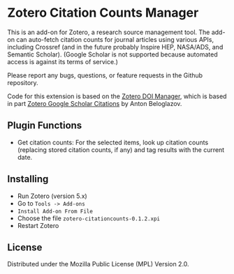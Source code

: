 # Zotero Citation Counts Manager

This is an add-on for Zotero, a research source management tool. The
add-on can auto-fetch citation counts for journal articles using
various APIs, including Crossref (and in the future probably Inspire
HEP, NASA/ADS, and Semantic Scholar). (Google Scholar is not supported
because automated access is against its terms of service.)

Please report any bugs, questions, or feature requests in the Github
repository.

Code for this extension is based on the [Zotero DOI
 Manager](https://github.com/bwiernik/zotero-shortdoi), which is based
 in part [Zotero Google Scholar
 Citations](https://github.com/beloglazov/zotero-scholar-citations) by
 Anton Beloglazov.

## Plugin Functions

- Get citation counts: For the selected items, look up citation counts
  (replacing stored citation counts, if any) and tag results with the
  current date.

## Installing

- Run Zotero (version 5.x)
- Go to `Tools -> Add-ons`
- `Install Add-on From File`
- Choose the file `zotero-citationcounts-0.1.2.xpi`
- Restart Zotero

## License

Distributed under the Mozilla Public License (MPL) Version 2.0.
